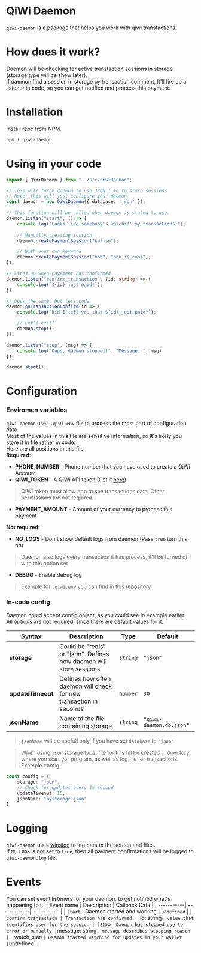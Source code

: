# QiWi Daemon

`qiwi-daemon` is a package that helps you work with qiwi transtactions. 

# How does it work?
Daemon will be checking for active transtaction sessions in storage (storage type will be show later).  
If daemon find a session in storage by transaction comment, It'll fire up a listener in code, so you can get notified and process this payment.

# Installation
Install repo from NPM.
```bash
npm i qiwi-daemon
```

# Using in your code
```typescript
import { QiWiDaemon } from "../src/qiwiDaemon";

// This will force daemon to use JSON file to store sessions
// Note: this will just configure your daemon
const daemon = new QiWiDaemon({ database: 'json' });

// This function will be called when daemon is stated to use.
daemon.listen("start", () => {
    console.log("Looks like somebody's watchin' my transactions!");
    
    // Manually creating session
    daemon.createPaymentSession("kwinso");

    // With your own keyword
    daemon.createPaymentSession("bob", "bob_is_cool");
});

// Fires up when payement has confirmed
daemon.listen("confirm_transaction", (id: string) => {
    console.log(`${id} just paid!`);
})

// Does the same, but less code
daemon.onTransactionConfirm(id => {
    console.log(`Did I tell you that ${id} just paid?`);

    // Let's exit!
    daemon.stop();
});

daemon.listen("stop", (msg) => {
    console.log("Oops, daemon stopped!", "Message: ", msg)
});

daemon.start();
```

# Configuration
### Enviromen variables
`qiwi-daemon` uses `.qiwi.env` file to process the most part of configuration data.  
Most of the values in this file are sensitive information, so It's likely you store it in file rather in code.  
Here are all positions in this file.    
**Required**:
- **PHONE_NUMBER** - Phone number that you have used to create a QiWi Account
- **QIWI_TOKEN** -  A QiWi API token (Get it [here](https://qiwi.com/api))
> QiWi token must allow app to see transactions data. Other permissions are not required.
- **PAYMENT_AMOUNT** - Amount of your currency to process this payment  
  
**Not required**:
- **NO_LOGS** - Don't show default logs from daemon (Pass `true` turn this on)
> Daemon also logs every transaction it has process, it'll be turned off with this option set
- **DEBUG** - Enable debug log
> Example for `.qiwi.env` you can find in this repository

### In-code config
Daemon could accept config object, as you could see in example earlier.  
All options are not required, since there are default values for it.  

| Syntax | Description | Type | Default |
| ----------- | ----------- | ----------- | ----------- |
| **storage** | Could be "redis" or "json". Defines how daemon will store sessions | `string` | `"json"`
| **updateTimeout** | Defines how often daemon will check for new transaction in seconds | `number` | `30`
| **jsonName** | Name of the file containing storage | `string` | `"qiwi-daemon.db.json"`
> `jsonName` will be usefull only if you have set `database` to `"json"`  
  
> When using `json` storage type, file for this fill be created in directory where you start yor program, as well as log file for transactions.
Example config:
```typescript
const config = {
    storage: "json",
    // Check for updates every 15 second
    updateTimeout: 15,
    jsonName: "mystorage.json"
}
```

# Logging
`qiwi-daemon` uses [winston](https://www.npmjs.com/package/winston) to log data to the screen and files.  
If `NO_LOGS` is not set to `true`, then all payment confirmations will be logged to `qiwi-daemon.log` file.  

# Events
You can set event listeners for your daemon, to get notified what's happening to it.
| Event name | Description | Callback Data |
| -----------| ----------- | -----------   |
| `start` | Daemon started and working | `undefined` |
| `confirm_transaction | Transaction has confirmed | `id: string` - value that identifies user for the session |
| `stop` | Daemon has stopped due to error or manually | `message: string` - message describes stopping reason |
| `watch_start` | Daemon started watching for updates in your wallet | `undefined` |
